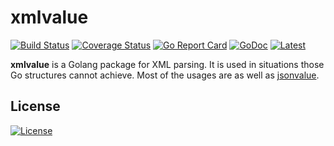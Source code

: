 # xmlvalue

[![Build Status](https://travis-ci.org/Andrew-M-C/go.xmlvalue.svg?branch=master)](https://travis-ci.org/Andrew-M-C/go.xmlvalue)
[![Coverage Status](https://coveralls.io/repos/github/Andrew-M-C/go.xmlvalue/badge.svg?branch=master)](https://coveralls.io/github/Andrew-M-C/go.xmlvalue?branch=master)
[![Go Report Card](https://goreportcard.com/badge/github.com/Andrew-M-C/go.xmlvalue)](https://goreportcard.com/report/github.com/Andrew-M-C/go.xmlvalue)
[![GoDoc](https://godoc.org/github.com/Andrew-M-C/go.xmlvalue?status.svg)](https://godoc.org/github.com/Andrew-M-C/go.xmlvalue)
[![Latest](https://img.shields.io/badge/latest-v0.0.1-yellow.svg)](https://github.com/Andrew-M-C/go.xmlvalue/tree/v0.0.1)

**xmlvalue** is a Golang package for XML parsing. It is used in situations those Go structures cannot achieve. Most of the usages are as well as [jsonvalue](https://github.com/Andrew-M-C/go.jsonvalue).

## License

[![License](https://img.shields.io/badge/license-BSD%203--Clause-blue.svg)](https://opensource.org/licenses/BSD-3-Clause)
